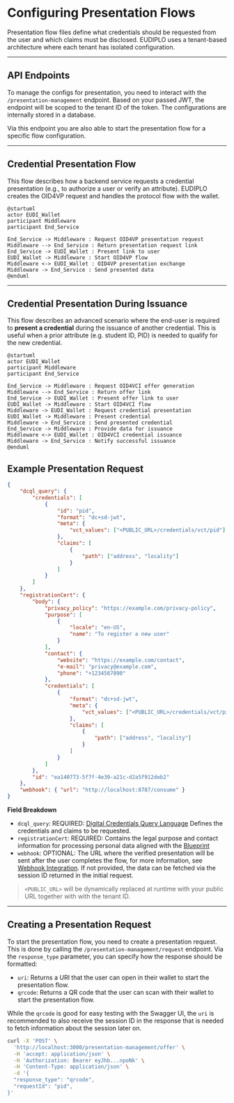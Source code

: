 # Configuring Presentation Flows

Presentation flow files define what credentials should be requested from the
user and which claims must be disclosed. EUDIPLO uses a tenant-based
architecture where each tenant has isolated configuration.

---

## API Endpoints

To manage the configs for presentation, you need to interact with the
`/presentation-management` endpoint. Based on your passed JWT, the endpoint will
be scoped to the tenant ID of the token. The configurations are internally
stored in a database.

Via this endpoint you are also able to start the presentation flow for a
specific flow configuration.

---

## Credential Presentation Flow

This flow describes how a backend service requests a credential presentation
(e.g., to authorize a user or verify an attribute). EUDIPLO creates the OID4VP
request and handles the protocol flow with the wallet.

```plantuml
@startuml
actor EUDI_Wallet
participant Middleware
participant End_Service

End_Service -> Middleware : Request OID4VP presentation request
Middleware --> End_Service : Return presentation request link
End_Service -> EUDI_Wallet : Present link to user
EUDI_Wallet -> Middleware : Start OID4VP flow
Middleware <-> EUDI_Wallet : OID4VP presentation exchange
Middleware -> End_Service : Send presented data
@enduml
```

---

## Credential Presentation During Issuance

This flow describes an advanced scenario where the end-user is required to
**present a credential** during the issuance of another credential. This is
useful when a prior attribute (e.g. student ID, PID) is needed to qualify for
the new credential.

```plantuml
@startuml
actor EUDI_Wallet
participant Middleware
participant End_Service

End_Service -> Middleware : Request OID4VCI offer generation
Middleware --> End_Service : Return offer link
End_Service -> EUDI_Wallet : Present offer link to user
EUDI_Wallet -> Middleware : Start OID4VCI flow
Middleware -> EUDI_Wallet : Request credential presentation
EUDI_Wallet -> Middleware : Present credential
Middleware -> End_Service : Send presented credential
End_Service -> Middleware : Provide data for issuance
Middleware <-> EUDI_Wallet : OID4VCI credential issuance
Middleware -> End_Service : Notify successful issuance
@enduml
```

## Example Presentation Request

```json
{
    "dcql_query": {
        "credentials": [
            {
                "id": "pid",
                "format": "dc+sd-jwt",
                "meta": {
                    "vct_values": ["<PUBLIC_URL>/credentials/vct/pid"]
                },
                "claims": [
                    {
                        "path": ["address", "locality"]
                    }
                ]
            }
        ]
    },
    "registrationCert": {
        "body": {
            "privacy_policy": "https://example.com/privacy-policy",
            "purpose": [
                {
                    "locale": "en-US",
                    "name": "To register a new user"
                }
            ],
            "contact": {
                "website": "https://example.com/contact",
                "e-mail": "privacy@example.com",
                "phone": "+1234567890"
            },
            "credentials": [
                {
                    "format": "dc+sd-jwt",
                    "meta": {
                        "vct_values": ["<PUBLIC_URL>/credentials/vct/pid"]
                    },
                    "claims": [
                        {
                            "path": ["address", "locality"]
                        }
                    ]
                }
            ]
        },
        "id": "ea140773-5f7f-4e39-a21c-d2a5f912deb2"
    },
    "webhook": { "url": "http://localhost:8787/consume" }
}
```

**Field Breakdown**

- `dcql_query`: REQUIRED:
  [Digital Credentials Query Language](https://openid.net/specs/openid-4-verifiable-presentations-1_0.html#name-digital-credentials-query-l)
  Defines the credentials and claims to be requested.
- `registrationCert`: REQUIRED: Contains the legal purpose and contact
  information for processing personal data aligned with the
  [Blueprint](https://bmi.usercontent.opencode.de/eudi-wallet/eidas-2.0-architekturkonzept/flows/Wallet-Relying-Party-Authentication/)
- `webhook`: OPTIONAL: The URL where the verified presentation will be sent
  after the user completes the flow, for more information, see
  [Webhook Integration](./webhooks.md). If not provided, the data can be fetched
  via the session ID returned in the initial request.

> `<PUBLIC_URL>` will be dynamically replaced at runtime with your public URL
> together with with the tenant ID.

---

## Creating a Presentation Request

To start the presentation flow, you need to create a presentation request. This
is done by calling the `/presentation-management/request` endpoint. Via the
`response_type` parameter, you can specify how the response should be formatted:

- `uri`: Returns a URI that the user can open in their wallet to start the
  presentation flow.
- `qrcode`: Returns a QR code that the user can scan with their wallet to start
  the presentation flow.

While the `qrcode` is good for easy testing with the Swagger UI, the `uri` is
recommended to also receive the session ID in the response that is needed to
fetch information about the session later on.

```bash
curl -X 'POST' \
  'http://localhost:3000/presentation-management/offer' \
  -H 'accept: application/json' \
  -H 'Authorization: Bearer eyJhb...npoNk' \
  -H 'Content-Type: application/json' \
  -d '{
  "response_type": "qrcode",
  "requestId": "pid",
}'
```
